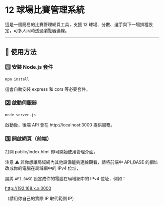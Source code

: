 # 12 球場比賽管理系統

這是一個簡易的比賽管理網頁工具，支援 12 球場、分數、選手與下一場排程設定，可多人同時透過瀏覽器連線。

---

## 🚀 使用方法

### 1️⃣ 安裝 Node.js 套件

```bash
npm install
```
這會自動安裝 express 和 cors 等必要套件。

### 2️⃣ 啟動伺服器

```bash
node server.js
```
啟動後，後端 API 會在 http://localhost:3000 提供服務。

### 3️⃣ 開啟網頁（前端）
打開 public/index.html 即可開始使用管理介面。

注意 ⚠️
若你想讓局域網內其他設備能夠連線觀看，請將前端中 API_BASE 的網址改成你的電腦在局域網中的 IPv4 位址，

請將 `API_BASE` 設定成你的電腦在局域網中的 IPv4 位址，例如：

http://192.168.x.x:3000

（請用你自己的實際 IP 取代範例 IP）
